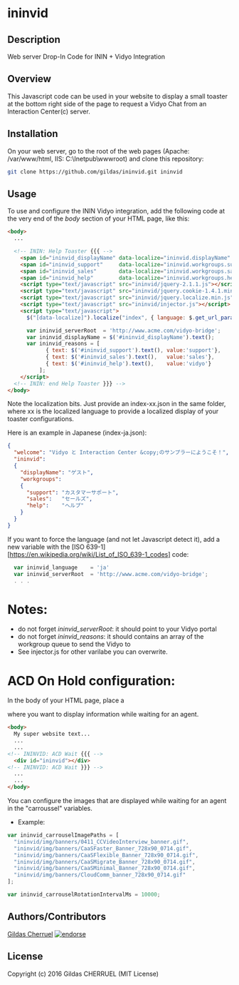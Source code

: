 ininvid
=======

## Description
Web server Drop-In Code for ININ + Vidyo Integration

## Overview

This Javascript code can be used in your website to display a small toaster at the bottom right side of the page to request a Vidyo Chat from an Interaction Center(c) server.

## Installation

On your web server, go to the root of the web pages (Apache: /var/www/html, IIS: C:\Inetpub\wwwroot) and clone this repository:

```bash
git clone https://github.com/gildas/ininvid.git ininvid
```

## Usage

To use and configure the ININ Vidyo integration, add the following code at the very end of the *body* section of your HTML page, like this:  

```html
<body>
  ...

  <!-- ININ: Help Toaster {{{ -->
    <span id="ininvid_displayName" data-localize="ininvid.displayName"        style="display: none">Guest</span>
    <span id="ininvid_support"     data-localize="ininvid.workgroups.support" style="display: none">Customer Service</span>
    <span id="ininvid_sales"       data-localize="ininvid.workgroups.sales"   style="display: none">Sales</span>
    <span id="ininvid_help"        data-localize="ininvid.workgroups.help"    style="display: none">Web Help</span>
    <script type="text/javascript" src="ininvid/jquery-2.1.1.js"></script>
    <script type="text/javascript" src="ininvid/jquery.cookie-1.4.1.min.js"></script>
    <script type="text/javascript" src="ininvid/jquery.localize.min.js" charset="utf-8"></script>
    <script type="text/javascript" src="ininvid/injector.js"></script>
    <script type="text/javascript">
      $("[data-localize]").localize("index", { language: $.get_url_param('lang'), skipLanguage: /^en/ });

      var ininvid_serverRoot  = 'http://www.acme.com/vidyo-bridge';
      var ininvid_displayName = $('#ininvid_displayName').text();
      var ininvid_reasons = [ 
            { text: $('#ininvid_support').text(), value:'support'},
            { text: $('#ininvid_sales').text(),   value:'sales'},
            { text: $('#ininvid_help').text(),    value:'vidyo'}
          ];
    </script>
  <!-- ININ: end Help Toaster }}} -->
</body>
```

Note the localization bits. Just provide an index-xx.json in the same folder, where xx is the localized language to provide a localized display of your toaster configurations.  

Here is an example in Japanese (index-ja.json):  

```json
{
  "welcome": "Vidyo と Interaction Center &copy;のサンプラーにようこそ！",
  "ininvid":
  {
    "displayName": "ゲスト",
    "workgroups":
    {
      "support": "カスタマーサポート",
      "sales":   "セールズ",
      "help":    "ヘルプ"
    }
  }
}
```

If you want to force the language (and not let Javascript detect it), add a new variable with the [ISO 639-1][https://en.wikipedia.org/wiki/List_of_ISO_639-1_codes] code:

```javascript
  var ininvid_language    = 'ja'
  var ininvid_serverRoot  = 'http://www.acme.com/vidyo-bridge';
  . . .
```

# Notes:
- do not forget *ininvid_serverRoot*: it should point to your Vidyo portal
- do not forget *ininvid_reasons*: it should contains an array of the workgroup queue to send the Vidyo to
- See injector.js for other varilabe you can overwrite.

# ACD On Hold configuration:
In the body of your HTML page, place a <div id="ininvid"> where you want to display information while waiting for an agent.

```html
<body>
  My super website text...
  ...
  ...
<!-- ININVID: ACD Wait {{{ -->
  <div id="ininvid"></div>
<!-- ININVID: ACD Wait }}} -->
  ...
  ...
</body>
```

You can configure the images that are displayed while waiting for an agent in the "carroussel" variables.

* Example:
```javascript
var ininvid_carrouselImagePaths = [
  "ininvid/img/banners/0411_CCVideoInterview_banner.gif",
  "ininvid/img/banners/CaaSFaster_Banner_728x90_0714.gif",
  "ininvid/img/banners/CaaSFlexible_Banner_728x90_0714.gif",
  "ininvid/img/banners/CaaSMigrate_Banner_728x90_0714.gif",
  "ininvid/img/banners/CaaSMinimal_Banner_728x90_0714.gif",
  "ininvid/img/banners/CloudComm_banner_728x90_0714.gif"
];

var ininvid_carrouselRotationIntervalMs = 10000;
```

## Authors/Contributors

[Gildas Cherruel](https://github.com/gildas) [![endorse](https://api.coderwall.com/gildas/endorsecount.png)](https://coderwall.com/gildas)

## License

Copyright (c) 2016 Gildas CHERRUEL (MIT License)
